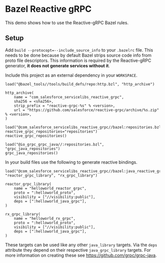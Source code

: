 # Bazel Reactive gRPC

This demo shows how to use the Reactive-gRPC Bazel rules.

## Setup

Add `build --protocopt=--include_source_info` to your `.bazelrc` file.
This needs to be done because by default Bazel strips source code info from proto file descriptors. 
This information is required by the Reactive-gRPC generator, **it does not generate services without it**.

Include this project as an external dependency in your `WORKSPACE`.

    load("@bazel_tools//tools/build_defs/repo:http.bzl", "http_archive")

    http_archive(
        name = "com_salesforce_servicelibs_reactive_grpc",
        sha256 = <sha256>,
        strip_prefix = "reactive-grpc-%s" % <version>,
        url = "https://github.com/salesforce/reactive-grpc/archive/%s.zip" % <version>,
    )

    load("@com_salesforce_servicelibs_reactive_grpc//bazel:repositories.bzl", reactive_grpc_repositories="repositories")
    reactive_grpc_repositories()
    
    load("@io_grpc_grpc_java//:repositories.bzl", "grpc_java_repositories")
    grpc_java_repositories()


In your build files use the following to generate reactive bindings.


    load("@com_salesforce_servicelibs_reactive_grpc//bazel:java_reactive_grpc_library.bzl", "reactor_grpc_library", "rx_grpc_library")
    
    reactor_grpc_library(
        name = "helloworld_reactor_grpc",
        proto = ":helloworld_proto",
        visibility = ["//visibility:public"],
        deps = [":helloworld_java_grpc"],
    )
    
    rx_grpc_library(
        name = "helloworld_rx_grpc",
        proto = ":helloworld_proto",
        visibility = ["//visibility:public"],
        deps = [":helloworld_java_grpc"],
    )

These targets can be used like any other `java_library` targets.
Via the `deps` attribute they depend on their respective `java_grpc_library` targets.
For more information on creating these see https://github.com/grpc/grpc-java.
